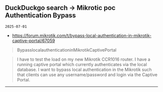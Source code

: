 ## DuckDuckgo search -> Mikrotic poc Authentication Bypass
`2025-07-01`

* https://forum.mikrotik.com/t/bypass-local-authentication-in-mikrotik-captive-portal/67059

<blockquote>
 BypasslocalauthenticationinMikrotikCaptivePortal
</blockquote>
<blockquote>
I have to test the load on my new Mikrotik CCR1016 router. I have a running captive portal which currently authenticates via the local database. I want to bypass local authentication in the Mikrotik such that clients can use any username/password and login via the Captive Portal.
</blockquote>

---

